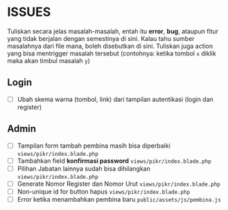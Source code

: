 # ISSUES

Tuliskan secara jelas masalah-masalah, entah itu **error**, **bug**, ataupun fitur yang tidak berjalan dengan semestinya di sini.
Kalau tahu sumber masalahnya dari file mana, boleh disebutkan di sini. Tuliskan juga action yang bisa mentrigger masalah tersebut (contohnya: ketika tombol `x` diklik maka akan timbul masalah `y`)

## Login

- [ ] Ubah skema warna (tombol, link) dari tampilan autentikasi (login dan register)

## Admin

- [ ] Tampilan form tambah pembina masih bisa diperbaiki `views/pikr/index.blade.php`
- [ ] Tambahkan field **konfirmasi password** `views/pikr/index.blade.php`
- [ ] Pilihan Jabatan lainnya sudah bisa dihilangkan `views/pikr/index.blade.php`
- [ ] Generate Nomor Register dan Nomor Urut `views/pikr/index.blade.php`
- [ ] Non-unique id for button hapus `views/pikr/index.blade.php`
- [ ] Error ketika menambahkan pembina baru `public/assets/js/pembina.js`
